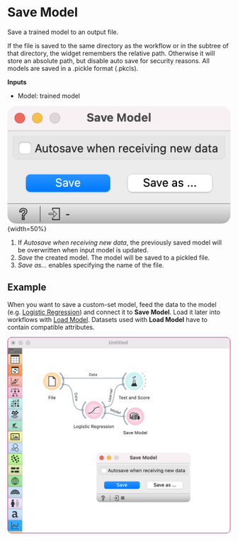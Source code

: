 Save Model
==========

Save a trained model to an output file.

If the file is saved to the same directory as the workflow or in the subtree of that directory, the widget remembers the relative path. Otherwise it will store an absolute path, but disable auto save for security reasons. All models are saved in a .pickle format (.pkcls).

**Inputs**

- Model: trained model

![](images/SaveModel.png){width=50%}

1. If *Autosave when receiving new data*, the previously saved model will be overwritten when input model is updated.
2. *Save* the created model. The model will be saved to a pickled file.
3. *Save as...* enables specifying the name of the file. 

Example
-------

When you want to save a custom-set model, feed the data to the model (e.g. [Logistic Regression](../model/logisticregression.md)) and connect it to **Save Model**. Load it later into workflows with [Load Model](../model/loadmodel.md). Datasets used with **Load Model** have to contain compatible attributes.

![](images/SaveModel-example.png)
